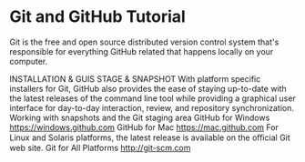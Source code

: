 # Git and GitHub Tutorial

Git is the free and open source distributed version control system that's responsible for everything GitHub
related that happens locally on your computer.

INSTALLATION & GUIS STAGE & SNAPSHOT
With platform specific installers for Git, GitHub also provides the
ease of staying up-to-date with the latest releases of the command
line tool while providing a graphical user interface for day-to-day
interaction, review, and repository synchronization. Working with snapshots and the Git staging area
GitHub for Windows
https://windows.github.com
GitHub for Mac
https://mac.github.com
For Linux and Solaris platforms, the latest release is available on
the oﬃcial Git web site.
Git for All Platforms
http://git-scm.com
